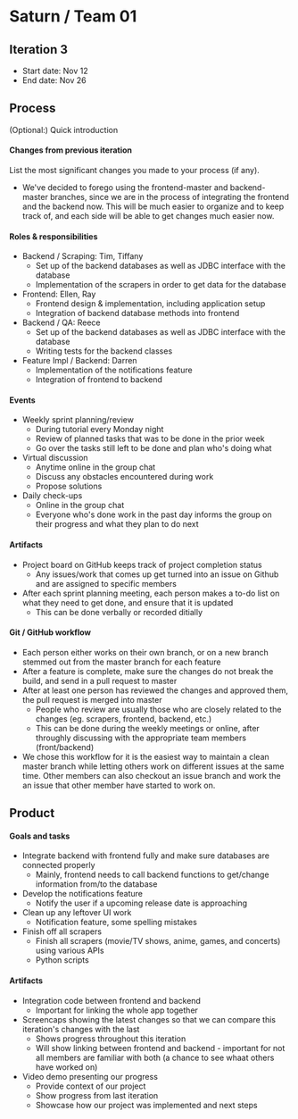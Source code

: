 # Saturn / Team 01

## Iteration 3

 * Start date: Nov 12
 * End date: Nov 26

## Process

(Optional:) Quick introduction

#### Changes from previous iteration

List the most significant changes you made to your process (if any).

 * We've decided to forego using the frontend-master and backend-master branches, since we are in the process of integrating the frontend and the backend now. This will be much easier to organize and to keep track of, and each side will be able to get changes much easier now. 

#### Roles & responsibilities
 * Backend / Scraping: Tim, Tiffany
   * Set up of the backend databases as well as JDBC interface with the database
   * Implementation of the scrapers in order to get data for the database
 * Frontend: Ellen, Ray
   * Frontend design & implementation, including application setup
   * Integration of backend database methods into frontend
 * Backend / QA: Reece
   * Set up of the backend databases as well as JDBC interface with the database
   * Writing tests for the backend classes
 * Feature Impl / Backend: Darren
   * Implementation of the notifications feature
   * Integration of frontend to backend

#### Events
 * Weekly sprint planning/review
   * During tutorial every Monday night
   * Review of planned tasks that was to be done in the prior week
   * Go over the tasks still left to be done and plan who's doing what
 * Virtual discussion
   * Anytime online in the group chat
   * Discuss any obstacles encountered during work
   * Propose solutions
 * Daily check-ups
   * Online in the group chat
   * Everyone who's done work in the past day informs the group on their progress and what they plan to do next

#### Artifacts
 * Project board on GitHub keeps track of project completion status
   * Any issues/work that comes up get turned into an issue on Github and are assigned to specific members
 * After each sprint planning meeting, each person makes a to-do list on what they need to get done, and ensure that it is updated
   * This can be done verbally or recorded ditially

#### Git / GitHub workflow
 * Each person either works on their own branch, or on a new branch stemmed out from the master branch for each feature
 * After a feature is complete, make sure the changes do not break the build, and send in a pull request to master
 * After at least one person has reviewed the changes and approved them, the pull request is merged into master 
   * People who review are usually those who are closely related to the changes (eg. scrapers, frontend, backend, etc.)
   * This can be done during the weekly meetings or online, after throughly discussing with the appropriate team members (front/backend)
 * We chose this workflow for it is the easiest way to maintain a clean master branch while letting others work on different issues at the same time. Other members can also checkout an issue branch and work the an issue that other member have started to work on. 

## Product

#### Goals and tasks
 * Integrate backend with frontend fully and make sure databases are connected properly
   * Mainly, frontend needs to call backend functions to get/change information from/to the database
 * Develop the notifications feature
   * Notify the user if a upcoming release date is approaching
 * Clean up any leftover UI work
   * Notification feature, some spelling mistakes
 * Finish off all scrapers
   * Finish all scrapers (movie/TV shows, anime, games, and concerts) using various APIs 
   * Python scripts

#### Artifacts
 * Integration code between frontend and backend
   * Important for linking the whole app together
 * Screencaps showing the latest changes so that we can compare this iteration's changes with the last
   * Shows progress throughout this iteration
   * Will show linking between frontend and backend - important for not all members are familiar with both (a chance to see whaat others have worked on)
 * Video demo presenting our progress
     * Provide context of our project
     * Show progress from last iteration
     * Showcase how our project was implemented and next steps
